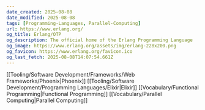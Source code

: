 ```yaml
---
date_created: 2025-08-08
date_modified: 2025-08-08
tags: [Programming-Languages, Parallel-Computing]
url: https://www.erlang.org/
og_title: Erlang/OTP
og_description: The official home of the Erlang Programming Language
og_image: https://www.erlang.org/assets/img/erlang-228x200.png
og_favicon: https://www.erlang.org/favicon.ico
og_last_fetch: 2025-08-08T14:07:54.661Z
---
```

[[Tooling/Software Development/Frameworks/Web Frameworks/Phoenix|Phoenix]]
[[Tooling/Software Development/Programming Languages/Elixir|Elixir]]
[[Vocabulary/Functional Programming|Functional Programming]]
[[Vocabulary/Parallel Computing|Parallel Computing]]
